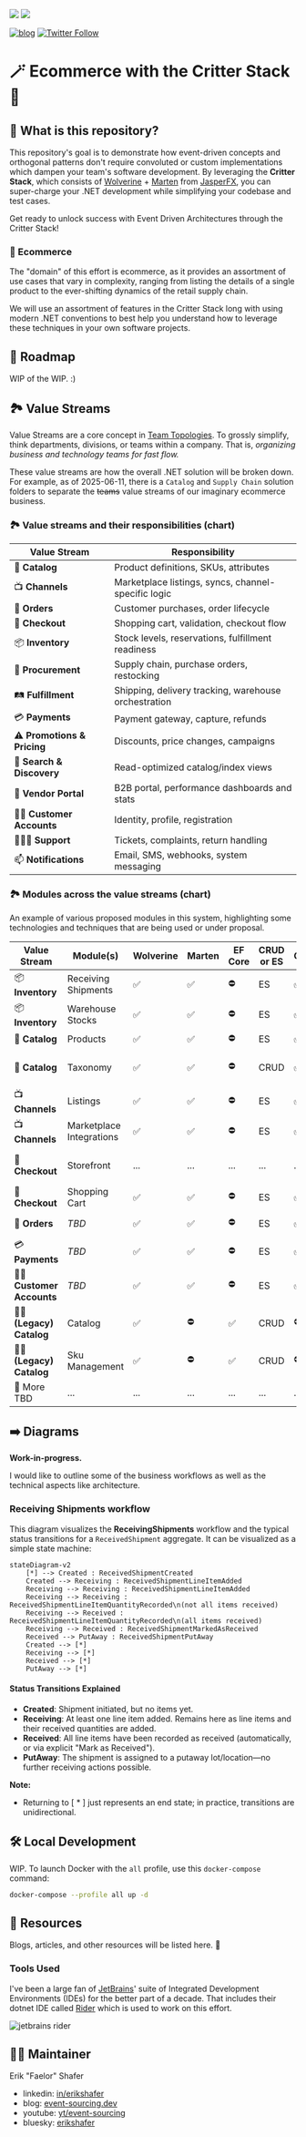 [<img src="https://img.shields.io/badge/LinkedIn-0077B5?style=for-the-badge&logo=linkedin&logoColor=white" />](https://www.linkedin.com/in/erikshafer/) [<img src="https://img.shields.io/badge/YouTube-FF0000?style=for-the-badge&logo=youtube&logoColor=white" />](https://www.youtube.com/@event-sourcing)

[![blog](https://img.shields.io/badge/blog-event--sourcing.dev-blue)](https://www.event-sourcing.dev/) [![Twitter Follow](https://img.shields.io/twitter/url?label=reach%20me%20%40Faelor&style=social&url=https%3A%2F%2Ftwitter.com%2Ffaelor)](https://twitter.com/faelor)


# 🪄 Ecommerce with the Critter Stack 🛒

## 🤔 What is this repository? <a id='1.0'></a>

This repository's goal is to demonstrate how event-driven concepts and orthogonal patterns don't require convoluted or custom implementations which dampen your team's software development. By leveraging the __Critter Stack__, which consists of [Wolverine](https://wolverinefx.io/) + [Marten](https://martendb.io/) from [JasperFX](https://jasperfx.net/), you can super-charge your .NET development while simplifying your codebase and test cases.

Get ready to unlock success with Event Driven Architectures through the Critter Stack!

### 🛒 Ecommerce <a id='1.1'></a>

The "domain" of this effort is ecommerce, as it provides an assortment of use cases that vary in complexity, ranging from listing the details of a single product to the ever-shifting dynamics of the retail supply chain. 

We will use an assortment of features in the Critter Stack long with using modern .NET conventions to best help you understand how to leverage these techniques in your own software projects.

## 🚧 Roadmap <a id='2.0'></a>

WIP of the WIP. :)

## 🏞️ Value Streams <a id='3.0'></a>

Value Streams are a core concept in [Team Topologies](https://teamtopologies.com/). To grossly simplify, think departments, divisions, or teams within a company.  That is, *organizing business and technology teams for fast flow.*

These value streams are how the overall .NET solution will be broken down. For example, as of 2025-06-11, there is a `Catalog` and `Supply Chain` solution folders to separate the ~~teams~~ value streams of our imaginary ecommerce business.

### 🏞️ Value streams and their responsibilities (chart) <a id='3.1'></a>

| Value Stream                | Responsibility                                       |
|-----------------------------|------------------------------------------------------|
| 📝 **Catalog**              | Product definitions, SKUs, attributes                |
| 📺 **Channels**             | Marketplace listings, syncs, channel-specific logic  |
| 📨 **Orders**               | Customer purchases, order lifecycle                  |
| 🏪 **Checkout**             | Shopping cart, validation, checkout flow             |
| 📦 **Inventory**            | Stock levels, reservations, fulfillment readiness    |
| 📒 **Procurement**          | Supply chain, purchase orders, restocking            |
| 🛤️ **Fulfillment**         | Shipping, delivery tracking, warehouse orchestration |
| 💳 **Payments**             | Payment gateway, capture, refunds                    |
| ⚠️ **Promotions & Pricing** | Discounts, price changes, campaigns                  |
| 🔎 **Search & Discovery**   | Read-optimized catalog/index views                   |
| 💼 **Vendor Portal**        | B2B portal, performance dashboards and stats         |
| 🧓🏻 **Customer Accounts**  | Identity, profile, registration                      |
| 💁🏻‍♂️ **Support**         | Tickets, complaints, return handling                 |
| 📫 **Notifications**        | Email, SMS, webhooks, system messaging               |

### 🏞️ Modules across the value streams (chart) <a id='3.2'></a>

An example of various proposed modules in this system, highlighting some technologies and techniques that are being used or under proposal.

| Value Stream               | Module(s)                | Wolverine | Marten | EF Core | CRUD or ES | CQRS | Additional Notes                  |
|----------------------------|--------------------------|-----------|--------|---------|------------|------|-----------------------------------|
| 📦 **Inventory**           | Receiving Shipments      | ✅         | ✅      | ⛔       | ES         | ✅    | ...                               |
| 📦 **Inventory**           | Warehouse Stocks         | ✅         | ✅      | ⛔       | ES         | ✅    | ...                               |
| 📝 **Catalog**             | Products                 | ✅         | ✅      | ⛔       | ES         | ✅    | ...                               |
| 📝 **Catalog**             | Taxonomy                 | ✅         | ✅      | ⛔       | CRUD       | ✅    | Postgres document store           |
| 📺 **Channels**            | Listings                 | ✅         | ✅      | ⛔       | ES         | ✅    | ...                               |
| 📺 **Channels**            | Marketplace Integrations | ✅         | ✅      | ⛔       | ES         | ✅    | ...                               |
| 🏪 **Checkout**            | Storefront               | ...       | ...    | ...     | ...        | ...  | Either frontend or BFF            |
| 🏪 **Checkout**            | Shopping Cart            | ✅         | ✅      | ⛔       | ES         | ✅    | ...                               |
| 📨 **Orders**              | *TBD*                    | ✅         | ✅      | ⛔       | ES         | ✅    | Sagas showcased                   |
| 💳 **Payments**            | *TBD*                    | ✅         | ✅      | ⛔       | ES         | ✅    |                                   |
| 🧓🏻 **Customer Accounts** | *TBD*                    | ✅         | ✅      | ⛔       | ES         | ✅    | Multitenancy showcased            |
| 🧓🏻 **(Legacy) Catalog**  | Catalog                  | ✅         | ⛔      | ✅       | CRUD       | ⛔    | No Critter Stack  at all possibly |
| 🧓🏻 **(Legacy) Catalog**  | Sku Management           | ✅         | ⛔      | ✅       | CRUD       | ⛔    | No Critter Stack  at all possibly |
| 🤔 More TBD                | ...                      | ...       | ...    | ...     | ...        | ...  | ...                               |

## ➡️ Diagrams <a id='4.0'></a>

**Work-in-progress.**

I would like to outline some of the business workflows as well as the technical aspects like architecture.

### Receiving Shipments workflow <a id='4.1'></a>

This diagram visualizes the **ReceivingShipments** workflow and the typical status transitions for a `ReceivedShipment` aggregate. It can be visualized as a simple state machine:

```text
stateDiagram-v2
    [*] --> Created : ReceivedShipmentCreated
    Created --> Receiving : ReceivedShipmentLineItemAdded
    Receiving --> Receiving : ReceivedShipmentLineItemAdded
    Receiving --> Receiving : ReceivedShipmentLineItemQuantityRecorded\n(not all items received)
    Receiving --> Received : ReceivedShipmentLineItemQuantityRecorded\n(all items received)
    Receiving --> Received : ReceivedShipmentMarkedAsReceived
    Received --> PutAway : ReceivedShipmentPutAway
    Created --> [*]
    Receiving --> [*]
    Received --> [*]
    PutAway --> [*]
```

#### **Status Transitions Explained**
- **Created**: Shipment initiated, but no items yet.
- **Receiving**: At least one line item added. Remains here as line items and their received quantities are added.
- **Received**: All line items have been recorded as received (automatically, or via explicit "Mark as Received").
- **PutAway**: The shipment is assigned to a putaway lot/location—no further receiving actions possible.

**Note:**
- Returning to [ * ] just represents an end state; in practice, transitions are unidirectional.

## 🛠️ Local Development <a id='5.0'></a>

WIP. To launch Docker with the `all` profile, use this `docker-compose` command:

```bash
docker-compose --profile all up -d
```

## 🏫 Resources <a id='9.0'></a>

Blogs, articles, and other resources will be listed here. 🚧

### Tools Used <a id='9.1'></a>

I've been a large fan of [JetBrains](https://www.jetbrains.com/)' suite of Integrated Development Environments (IDEs) for the better part of a decade. That includes their dotnet IDE called [Rider](https://www.jetbrains.com/rider/) which is used to work on this effort.

<img src="https://img.shields.io/badge/Rider-000000?style=for-the-badge&logo=Rider&logoColor=white" alt="jetbrains rider">


## 👷‍♂️ Maintainer <a id='10.0'></a>

Erik "Faelor" Shafer

- linkedin: [in/erikshafer](https://www.linkedin.com/in/erikshafer/)
- blog: [event-sourcing.dev](https://www.event-sourcing.dev)
- youtube: [yt/event-sourcing](https://www.youtube.com/@event-sourcing)
- bluesky: [erikshafer](https://bsky.app/profile/erikshafer.bsky.social)
